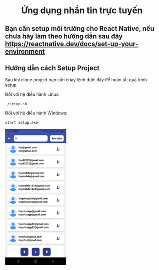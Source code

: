 <h1 align="center">Ứng dụng nhắn tin trực tuyến</h1>
<h2 align="left">Bạn cần setup môi trường cho React Native, nếu chưa hãy làm theo hướng dẫn sau đây <a href="https://reactnative.dev/docs/set-up-your-environment">https://reactnative.dev/docs/set-up-your-environment</a></h2>
<h2>Hướng dẫn cách Setup Project</h2>
<p>Sau khi clone project bạn cần chạy lệnh dưới đây để hoàn tất quá trình setup</p>

Đối với hệ điều hành Linux:

```
./setup.sh
```

Đối với hệ điều hành Windows:

```
start setup.exe
```

<img src="src/asset/ui/giaodien1.jpeg" alt="Giao diện ứng dụng chat" width="200">
